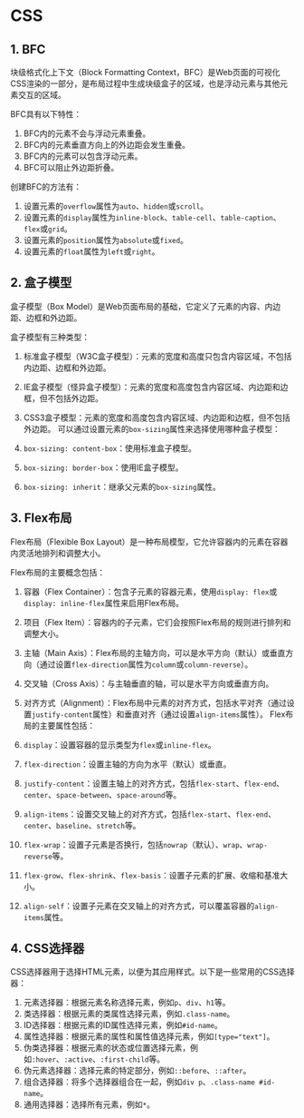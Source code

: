 # CSS
## 1. BFC
块级格式化上下文（Block Formatting Context，BFC）是Web页面的可视化CSS渲染的一部分，是布局过程中生成块级盒子的区域，也是浮动元素与其他元素交互的区域。

BFC具有以下特性：

1. BFC内的元素不会与浮动元素重叠。
2. BFC内的元素垂直方向上的外边距会发生重叠。
3. BFC内的元素可以包含浮动元素。
4. BFC可以阻止外边距折叠。

创建BFC的方法有：

1. 设置元素的`overflow`属性为`auto`、`hidden`或`scroll`。
2. 设置元素的`display`属性为`inline-block`、`table-cell`、`table-caption`、`flex`或`grid`。
3. 设置元素的`position`属性为`absolute`或`fixed`。
4. 设置元素的`float`属性为`left`或`right`。
## 2. 盒子模型
盒子模型（Box Model）是Web页面布局的基础，它定义了元素的内容、内边距、边框和外边距。

盒子模型有三种类型：

1. 标准盒子模型（W3C盒子模型）：元素的宽度和高度只包含内容区域，不包括内边距、边框和外边距。
2. IE盒子模型（怪异盒子模型）：元素的宽度和高度包含内容区域、内边距和边框，但不包括外边距。
3. CSS3盒子模型：元素的宽度和高度包含内容区域、内边距和边框，但不包括外边距。
可以通过设置元素的`box-sizing`属性来选择使用哪种盒子模型：

1. `box-sizing: content-box`：使用标准盒子模型。
2. `box-sizing: border-box`：使用IE盒子模型。
3. `box-sizing: inherit`：继承父元素的`box-sizing`属性。
## 3. Flex布局
Flex布局（Flexible Box Layout）是一种布局模型，它允许容器内的元素在容器内灵活地排列和调整大小。

Flex布局的主要概念包括：

1. 容器（Flex Container）：包含子元素的容器元素，使用`display: flex`或`display: inline-flex`属性来启用Flex布局。
2. 项目（Flex Item）：容器内的子元素，它们会按照Flex布局的规则进行排列和调整大小。
3. 主轴（Main Axis）：Flex布局的主轴方向，可以是水平方向（默认）或垂直方向（通过设置`flex-direction`属性为`column`或`column-reverse`）。
4. 交叉轴（Cross Axis）：与主轴垂直的轴，可以是水平方向或垂直方向。
5. 对齐方式（Alignment）：Flex布局中元素的对齐方式，包括水平对齐（通过设置`justify-content`属性）和垂直对齐（通过设置`align-items`属性）。
Flex布局的主要属性包括：

1. `display`：设置容器的显示类型为`flex`或`inline-flex`。
2. `flex-direction`：设置主轴的方向为水平（默认）或垂直。
3. `justify-content`：设置主轴上的对齐方式，包括`flex-start`、`flex-end`、`center`、`space-between`、`space-around`等。
4. `align-items`：设置交叉轴上的对齐方式，包括`flex-start`、`flex-end`、`center`、`baseline`、`stretch`等。
5. `flex-wrap`：设置子元素是否换行，包括`nowrap`（默认）、`wrap`、`wrap-reverse`等。
6. `flex-grow`、`flex-shrink`、`flex-basis`：设置子元素的扩展、收缩和基准大小。
7. `align-self`：设置子元素在交叉轴上的对齐方式，可以覆盖容器的`align-items`属性。
## 4. CSS选择器
CSS选择器用于选择HTML元素，以便为其应用样式。以下是一些常用的CSS选择器：

1. 元素选择器：根据元素名称选择元素，例如`p`、`div`、`h1`等。
2. 类选择器：根据元素的类属性选择元素，例如`.class-name`。
3. ID选择器：根据元素的ID属性选择元素，例如`#id-name`。
4. 属性选择器：根据元素的属性和属性值选择元素，例如`[type="text"]`。
5. 伪类选择器：根据元素的状态或位置选择元素，例如`:hover`、`:active`、`:first-child`等。
6. 伪元素选择器：选择元素的特定部分，例如`::before`、`::after`。
7. 组合选择器：将多个选择器组合在一起，例如`div p`、`.class-name #id-name`。
8. 通用选择器：选择所有元素，例如`*`。
